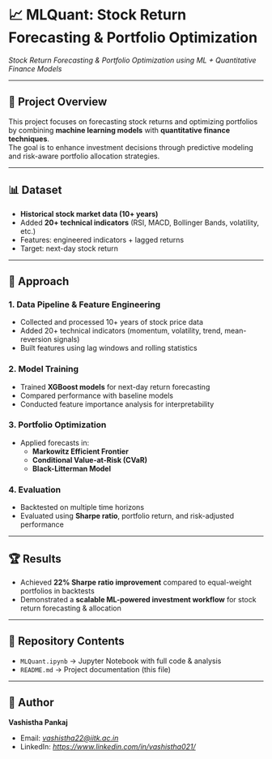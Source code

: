 # 📈 MLQuant: Stock Return Forecasting & Portfolio Optimization  

*Stock Return Forecasting & Portfolio Optimization using ML + Quantitative Finance Models*  

---

## 📌 Project Overview  
This project focuses on forecasting stock returns and optimizing portfolios by combining **machine learning models** with **quantitative finance techniques**.  
The goal is to enhance investment decisions through predictive modeling and risk-aware portfolio allocation strategies.  

---

## 📊 Dataset  
- **Historical stock market data (10+ years)**  
- Added **20+ technical indicators** (RSI, MACD, Bollinger Bands, volatility, etc.)  
- Features: engineered indicators + lagged returns  
- Target: next-day stock return  

---

## 🔬 Approach  

### 1. Data Pipeline & Feature Engineering  
- Collected and processed 10+ years of stock price data  
- Added 20+ technical indicators (momentum, volatility, trend, mean-reversion signals)  
- Built features using lag windows and rolling statistics  

### 2. Model Training  
- Trained **XGBoost models** for next-day return forecasting  
- Compared performance with baseline models  
- Conducted feature importance analysis for interpretability  

### 3. Portfolio Optimization  
- Applied forecasts in:  
  - **Markowitz Efficient Frontier**  
  - **Conditional Value-at-Risk (CVaR)**  
  - **Black-Litterman Model**  

### 4. Evaluation  
- Backtested on multiple time horizons  
- Evaluated using **Sharpe ratio**, portfolio return, and risk-adjusted performance  

---

## 🏆 Results  
- Achieved **22% Sharpe ratio improvement** compared to equal-weight portfolios in backtests  
- Demonstrated a **scalable ML-powered investment workflow** for stock return forecasting & allocation  

---

## 📂 Repository Contents  
- `MLQuant.ipynb` → Jupyter Notebook with full code & analysis  
- `README.md` → Project documentation (this file)  

---

## 👤 Author  
**Vashistha Pankaj**  
- Email: *vashistha22@iitk.ac.in*  
- LinkedIn: *https://www.linkedin.com/in/vashistha021/*  

